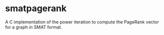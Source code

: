 # smatpagerank
A C implementation of the power iteration to compute the PageRank vector for a graph in SMAT format.
